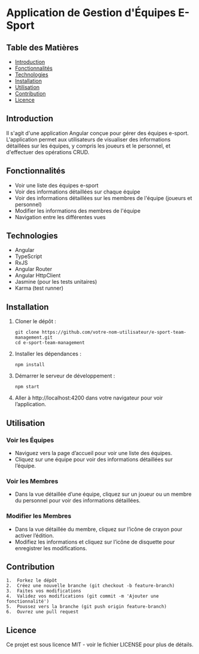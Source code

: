 # Application de Gestion d'Équipes E-Sport

## Table des Matières
- [Introduction](#introduction)
- [Fonctionnalités](#fonctionnalités)
- [Technologies](#technologies)
- [Installation](#installation)
- [Utilisation](#utilisation)
- [Contribution](#contribution)
- [Licence](#licence)

## Introduction
Il s'agit d'une application Angular conçue pour gérer des équipes e-sport. L'application permet aux utilisateurs de visualiser des informations détaillées sur les équipes, y compris les joueurs et le personnel, et d'effectuer des opérations CRUD.

## Fonctionnalités
- Voir une liste des équipes e-sport
- Voir des informations détaillées sur chaque équipe
- Voir des informations détaillées sur les membres de l'équipe (joueurs et personnel)
- Modifier les informations des membres de l'équipe
- Navigation entre les différentes vues

## Technologies
- Angular
- TypeScript
- RxJS
- Angular Router
- Angular HttpClient
- Jasmine (pour les tests unitaires)
- Karma (test runner)

## Installation
1. Cloner le dépôt :
   ```
   git clone https://github.com/votre-nom-utilisateur/e-sport-team-management.git
   cd e-sport-team-management
    ```
2. Installer les dépendances :
    ```
    npm install
    ```
3. Démarrer le serveur de développement :
    ```
    npm start
    ```
4. Aller à http://localhost:4200 dans votre navigateur pour voir l’application.

## Utilisation

### Voir les Équipes

- Naviguez vers la page d’accueil pour voir une liste des équipes.
- Cliquez sur une équipe pour voir des informations détaillées sur l’équipe.

### Voir les Membres

- Dans la vue détaillée d’une équipe, cliquez sur un joueur ou un membre du personnel pour voir des informations détaillées.

### Modifier les Membres

- Dans la vue détaillée du membre, cliquez sur l’icône de crayon pour activer l’édition.
- Modifiez les informations et cliquez sur l’icône de disquette pour enregistrer les modifications.

## Contribution

	1.	Forkez le dépôt
	2.	Créez une nouvelle branche (git checkout -b feature-branch)
	3.	Faites vos modifications
	4.	Validez vos modifications (git commit -m 'Ajouter une fonctionnalité')
	5.	Poussez vers la branche (git push origin feature-branch)
	6.	Ouvrez une pull request

## Licence

Ce projet est sous licence MIT - voir le fichier LICENSE pour plus de détails.